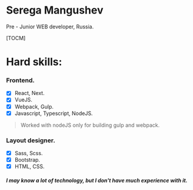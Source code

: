 # Serega Mangushev  
Pre - Junior WEB developer, Russia.

[TOCM]

# Hard skills: 

### Frontend. 

- [x] React, Next.  
- [x] VueJS.
- [x] Webpack, Gulp. 
- [x] Javascript, Typescript, NodeJS.  

> Worked with nodeJS only for building gulp and webpack.

### Layout designer.  

- [x] Sass, Scss. 
- [x] Bootstrap.
- [x] HTML, CSS.

##### I may know a lot of technology, but I don't have much experience with it.
